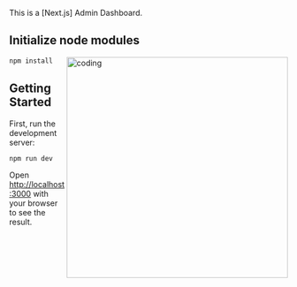 This is a [Next.js] Admin Dashboard.

## Initialize node modules

<img align="right" alt="coding" width="400" src="https://amonigel.com/wp-content/uploads/2022/06/thoughtworks-gif_dribbble.gif" >


```bash
npm install
```

## Getting Started

First, run the development server:

```bash
npm run dev
```

Open [http://localhost:3000](http://localhost:3000) with your browser to see the result.
